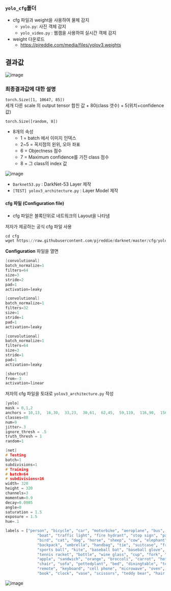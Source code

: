 ### ```yolo_cfg```폴더
- cfg 파일과 weight을 사용하여 물체 감지
  - ```yolo.py```: 사진 객체 감지
  - ```yolo_video.py``` : 웹캠을 사용하여 실시간 객체 감지
- weight 다운로드
  - https://pjreddie.com/media/files/yolov3.weights

## 결과값 

![image](https://user-images.githubusercontent.com/72767245/104844285-c12a7280-5912-11eb-986e-5b49a645cc3d.png)

### 최종결과값에 대한 설명
```torch.Size([1, 10647, 85])```  
세개 다른 scale 의 output tensor 합친 값 + 80(class 갯수) + 5(위치+confidence값)  

```torch.Size([random, 8])```  

- 8개의 속성
  - 1 = batch 에서 이미지 인덱스
  - 2~5 = 꼭지점의 왼위, 오아 좌표
  - 6 = Objectness 점수
  - 7 = Maximum confidence를 가진 class 점수
  - 8 = 그 class의 index 값


![image](https://user-images.githubusercontent.com/72767245/104838191-a0efb900-58fc-11eb-9837-0612d74e3946.png)

- ```Darknet53.py``` : DarkNet-53 Layer 제작
- ```[TEST] yolov3_architecture.py``` : Layer Model 제작

#### cfg 파일 (Configuration file)

- cfg 파일은 블록단위로 네트워크의 Layout을 나타냄

저자가 제공하는 공식 cfg 파일 사용  

```python
cd cfg
wget https://raw.githubusercontent.com/pjreddie/darknet/master/cfg/yolov3.cfg
```

**Configuration** 파일을 열면

```c
[convolutional]
batch_normalize=1
filters=64
size=3
stride=2
pad=1
activation=leaky

[convolutional]
batch_normalize=1
filters=32
size=1
stride=1
pad=1
activation=leaky

[convolutional]
batch_normalize=1
filters=64
size=3
stride=1
pad=1
activation=leaky

[shortcut]
from=-3
activation=linear
```
저자의 cfg 파일을 토대로 ```yolov3_architecture.py``` 작성

```c
[yolo]
mask = 0,1,2
anchors = 10,13,  16,30,  33,23,  30,61,  62,45,  59,119,  116,90,  156,198,  373,326
classes=80
num=9
jitter=.3
ignore_thresh = .5
truth_thresh = 1
random=1
```

```c
[net]
# Testing
batch=1
subdivisions=1
# Training
# batch=64
# subdivisions=16
width= 320
height = 320
channels=3
momentum=0.9
decay=0.0005
angle=0
saturation = 1.5
exposure = 1.5
hue=.1
```
```python
labels = ["person", "bicycle", "car", "motorbike", "aeroplane", "bus", "train", "truck", \
              "boat", "traffic light", "fire hydrant", "stop sign", "parking meter", "bench", \
              "bird", "cat", "dog", "horse", "sheep", "cow", "elephant", "bear", "zebra", "giraffe", \
              "backpack", "umbrella", "handbag", "tie", "suitcase", "frisbee", "skis", "snowboard", \
              "sports ball", "kite", "baseball bat", "baseball glove", "skateboard", "surfboard", \
              "tennis racket", "bottle", "wine glass", "cup", "fork", "knife", "spoon", "bowl", "banana", \
              "apple", "sandwich", "orange", "broccoli", "carrot", "hot dog", "pizza", "donut", "cake", \
              "chair", "sofa", "pottedplant", "bed", "diningtable", "toilet", "tvmonitor", "laptop", "mouse", \
              "remote", "keyboard", "cell phone", "microwave", "oven", "toaster", "sink", "refrigerator", \
              "book", "clock", "vase", "scissors", "teddy bear", "hair drier", "toothbrush"]
```

![image](https://user-images.githubusercontent.com/72767245/104836940-af39d700-58f4-11eb-8474-6c645968c2ee.png)

